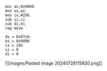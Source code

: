 ```
mov ax,0x9000
mov es,ax
mov cx,#256
sub si,si
sub di,di
rep movw
```

```assembly
ds = 0x07c0
es = 0x9000
cx = 256
si = 0
di = 0
```

![[images/Pasted image 20240728115830.png]]